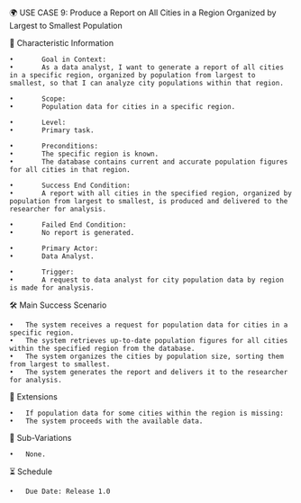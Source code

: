🌍 USE CASE 9: Produce a Report on All Cities in a Region Organized by Largest to Smallest Population

📌 Characteristic Information

	•       Goal in Context:
	•       As a data analyst, I want to generate a report of all cities in a specific region, organized by population from largest to smallest, so that I can analyze city populations within that region.
	
    •       Scope:
	•       Population data for cities in a specific region.
	
    •       Level:
	•       Primary task.
	
    •       Preconditions:
	•       The specific region is known.
	•       The database contains current and accurate population figures for all cities in that region.
	
    •       Success End Condition:
	•       A report with all cities in the specified region, organized by population from largest to smallest, is produced and delivered to the researcher for analysis.
	
    •       Failed End Condition:
	•       No report is generated.
	
    •       Primary Actor:
	•       Data Analyst.
	
    •       Trigger:
	•       A request to data analyst for city population data by region is made for analysis.

🛠 Main Success Scenario

	•	The system receives a request for population data for cities in a specific region.
	•	The system retrieves up-to-date population figures for all cities within the specified region from the database.
	•	The system organizes the cities by population size, sorting them from largest to smallest.
	•	The system generates the report and delivers it to the researcher for analysis.

🚨 Extensions

	•	If population data for some cities within the region is missing:
	•	The system proceeds with the available data.

🔀 Sub-Variations

	•	None.

⏳ Schedule

	•	Due Date: Release 1.0
